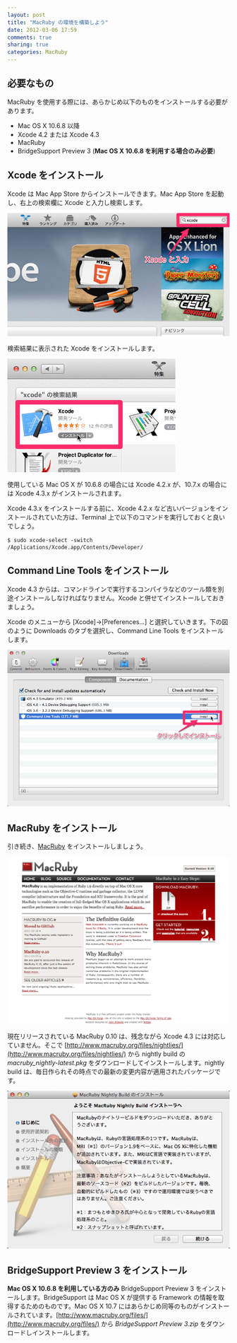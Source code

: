 ```yaml
---
layout: post
title: "MacRuby の環境を構築しよう"
date: 2012-03-06 17:59
comments: true
sharing: true
categories: MacRuby
---
```


## 必要なもの
MacRuby を使用する際には、あらかじめ以下のものをインストールする必要があります。

- Mac OS X 10.6.8 以降
- Xcode 4.2 または Xcode 4.3
- MacRuby
- BridgeSupport Preview 3 (**Mac OS X 10.6.8 を利用する場合のみ必要**)


## Xcode をインストール
Xcode は Mac App Store からインストールできます。Mac App Store を起動し、右上の検索欄に Xcode と入力し検索します。

![image](/images/ja/intro-install/search_xcode.png)

検索結果に表示された Xcode をインストールします。

![image](/images/ja/intro-install/xcode.png)

使用している Mac OS X が 10.6.8 の場合には Xcode 4.2.x が、10.7.x の場合には Xcode 4.3.x がインストールされます。

<div class="note">
<p>
Xcode 4.3.x をインストールする前に、Xcode 4.2.x など古いバージョンをインストールされていた方は、Terminal 上で以下のコマンドを実行しておくと良いでしょう。</p>

```
$ sudo xcode-select -switch /Applications/Xcode.app/Contents/Developer/
```
</div>


## Command Line Tools をインストール
Xcode 4.3 からは、コマンドラインで実行するコンパイラなどのツール類を別途インストールしなければなりません。Xcode と併せてインストールしておきましょう。

Xcode のメニューから [Xcode]->[Preferences...] と選択していきます。下の図のように Downloads のタブを選択し、Command Line Tools をインストールします。

![image](/images/ja/intro-install/command_line_tools.png)

## MacRuby をインストール
引き続き、[MacRuby](http://www.macruby.org/) をインストールしましょう。

![image](/images/ja/intro-install/macruby_org.png)

現在リリースされている MacRuby 0.10 は、残念ながら Xcode 4.3 には対応していません。そこで [http://www.macruby.org/files/nightlies/](http://www.macruby.org/files/nightlies/) から nightly build の *macruby_nightly-latest.pkg* をダウンロードしてインストールします。nightly build は、毎日作られその時点での最新の変更内容が適用されたパッケージです。

![image](/images/ja/intro-install/nightly_build.png)


## BridgeSupport Preview 3 をインストール
**Mac OS X 10.6.8 を利用している方のみ** BridgeSupport Preview 3 をインストールします。BridgeSupport は Mac OS X が提供する Framework の情報を取得するためのものです。Mac OS X 10.7 にはあらかじめ同等のものがインストールされています。[http://www.macruby.org/files/](http://www.macruby.org/files/) から *BridgeSupport Preview 3.zip* をダウンロードしインストールします。

